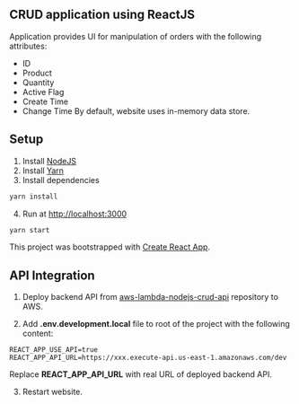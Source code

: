 ## CRUD application using ReactJS ##
Application provides UI for manipulation of orders with the following attributes:
- ID
- Product
- Quantity
- Active Flag
- Create Time
- Change Time
By default, website uses in-memory data store.

## Setup ##
1. Install [NodeJS](https://nodejs.org/)
2. Install [Yarn](https://yarnpkg.com/en/docs/install)
3. Install dependencies
```bash
yarn install
```
4. Run at [http://localhost:3000](http://localhost:3000)
```bash
yarn start
```

This project was bootstrapped with [Create React App](https://github.com/facebook/create-react-app).

## API Integration ##
1. Deploy backend API from [aws-lambda-nodejs-crud-api](https://github.com/chyuck/aws-lambda-nodejs-crud-api) repository to AWS.

2. Add **.env.development.local** file to root of the project with the following content:
```
REACT_APP_USE_API=true
REACT_APP_API_URL=https://xxx.execute-api.us-east-1.amazonaws.com/dev
```
Replace **REACT_APP_API_URL** with real URL of deployed backend API.

3. Restart website.
